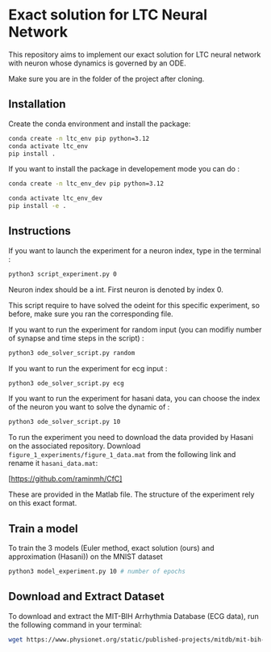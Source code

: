 # Exact solution for LTC Neural Network

This repository aims to implement our exact solution for LTC neural network with neuron whose dynamics is governed by an ODE.

Make sure you are in the folder of the project after cloning.

## Installation

Create the conda environment and install the package:

```bash
conda create -n ltc_env pip python=3.12
conda activate ltc_env
pip install .
```

If you want to install the package in  developement mode you can do : 

```bash
conda create -n ltc_env_dev pip python=3.12

conda activate ltc_env_dev
pip install -e .
```

## Instructions 

If you want to launch the experiment for a neuron index, type in the terminal : 


```bash
python3 script_experiment.py 0
```

Neuron index should be a int. First neuron is denoted by index 0.

This script require to have solved the odeint for this specific experiment, so before, make sure you ran the corresponding file. 

If you want to run the experiment for random input (you can modifiy number of synapse and time steps in the script) :

```bash
python3 ode_solver_script.py random 
```

If you want to run the experiment for ecg input :

```bash
python3 ode_solver_script.py ecg 
```

If you want to run the experiment for hasani data, you can choose the index of the neuron you want to solve the dynamic of :

```bash
python3 ode_solver_script.py 10
```
To run the experiment you need to download the data provided by Hasani on the associated repository. Download `figure_1_experiments/figure_1_data.mat` from the following link and rename it `hasani_data.mat`: 

[https://github.com/raminmh/CfC]


These are provided in the Matlab file. The structure of the experiment rely on this exact format.

## Train a model 

To train the 3 models (Euler method, exact solution (ours) and approximation (Hasani)) on the MNIST dataset

```bash
python3 model_experiment.py 10 # number of epochs
```

## Download and Extract Dataset

To download and extract the MIT-BIH Arrhythmia Database (ECG data), run the following command in your terminal:

```bash
wget https://www.physionet.org/static/published-projects/mitdb/mit-bih-arrhythmia-database-1.0.0.zip && unzip mit-bih-arrhythmia-database-1.0.0.zip && rm mit-bih-arrhythmia-database-1.0.0.zip
